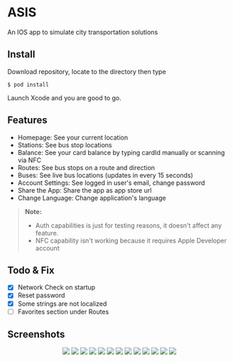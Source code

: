 #  ASIS

An IOS app to simulate city transportation solutions

## Install
Download repository, locate to the directory then type

    $ pod install
Launch Xcode and you are good to go.

## Features

- Homepage: See your current location
- Stations: See bus stop locations
- Balance: See your card balance by typing cardId manually or scanning via NFC
- Routes: See bus stops on a route and direction
- Buses: See live bus locations (updates in every 15 seconds)
- Account Settings: See logged in user's email, change password
- Share the App: Share the app as app store url
- Change Language: Change application's language
> **Note:** 
> - Auth capabilities is just for testing reasons, it doesn't affect any feature. 
> - NFC capability isn't working because it requires Apple Developer account

## Todo & Fix

- [x] Network Check on startup
- [x] Reset password
- [x] Some strings are not localized
- [ ] Favorites section under Routes

## Screenshots

<p align="center">
<img src="/screenshots/login-tr.png">
<img src="/screenshots/register-tr.png">
<img src="/screenshots/homepage-tr.png">

<img src="/screenshots/bus-stops-tr.png">
<img src="/screenshots/check-balance-en.png">
<img src="/screenshots/routes-tr.png">
<img src="/screenshots/route-details-tr.png">
<img src="/screenshots/route-direction-selection-tr.png">

<img src="/screenshots/buses-tr.png">
<img src="/screenshots/side-menu-tr.png">
<img src="/screenshots/account-settings-tr.png">

<img src="/screenshots/share-app-tr.png">
<img src="/screenshots/change-language-tr.png">
</p>


